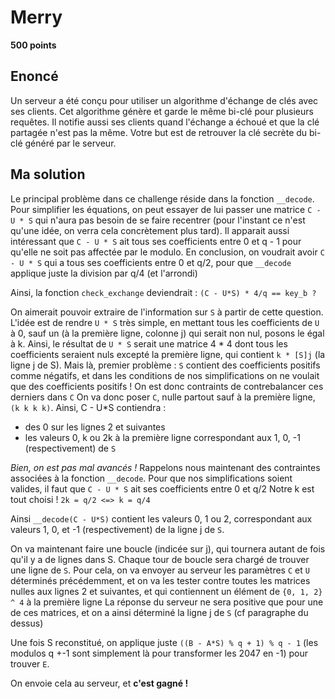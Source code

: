 # Merry

**500 points**

## Enoncé

Un serveur a été conçu pour utiliser un algorithme d'échange de clés avec ses clients. Cet algorithme génère et garde le même bi-clé pour plusieurs requêtes. Il notifie aussi ses clients quand l'échange a échoué et que la clé partagée n'est pas la même. Votre but est de retrouver la clé secrète du bi-clé généré par le serveur.

## Ma solution

Le principal problème dans ce challenge réside dans la fonction `__decode`.
Pour simplifier les équations, on peut essayer de lui passer une matrice `C - U * S`
qui n'aura pas besoin de se faire recentrer (pour l'instant ce n'est qu'une idée,
on verra cela concrètement plus tard).
Il apparait aussi intéressant que `C - U * S` ait tous ses coefficients entre 0 et
q - 1 pour qu'elle ne soit pas affectée par le modulo.
En conclusion, on voudrait avoir `C - U * S` qui a tous ses coefficients entre 0 et
q/2, pour que `__decode` applique juste la division par q/4 (et l'arrondi)


Ainsi, la fonction `check_exchange` deviendrait :
`(C - U*S) * 4/q == key_b ?`

On aimerait pouvoir extraire de l'information sur `S` à partir de cette question.
L'idée est de rendre `U * S` très simple, en mettant tous les coefficients de `U` à 0,
sauf un (à la première ligne, colonne j) qui serait non nul, posons le égal à k.
Ainsi, le résultat de `U * S` serait une matrice 4 * 4 dont tous les coefficients
seraient nuls excepté la première ligne, qui contient `k * [S]j` (la ligne j de S).
Mais là, premier problème : `S` contient des coefficients positifs comme négatifs,
et dans les conditions de nos simplifications on ne voulait que des coefficients
positifs ! On est donc contraints de contrebalancer ces derniers dans `C`
On va donc poser `C`, nulle partout sauf à la première ligne, `(k k k k)`.
Ainsi, C - U*S contiendra :
- des 0 sur les lignes 2 et suivantes
- les valeurs 0, k ou 2k à la première ligne correspondant aux 1, 0, -1
(respectivement) de `S`

*Bien, on est pas mal avancés !* Rappelons nous maintenant des contraintes associées
à la fonction `__decode`. Pour que nos simplifications soient valides, il faut que
`C - U * S` ait ses coefficients entre 0 et q/2
Notre k est tout choisi ! `2k = q/2 <=> k = q/4`

Ainsi `__decode(C - U*S)` contient les valeurs 0, 1 ou 2, correspondant aux valeurs
1, 0, et -1 (respectivement) de la ligne j de `S`.

On va maintenant faire une boucle (indicée sur j), qui tournera autant de fois
qu'il y a de lignes dans S.
Chaque tour de boucle sera chargé de trouver une ligne de `S`. Pour cela, on va
envoyer au serveur les paramètres `C` et `U` déterminés précédemment, et on va les
tester contre toutes les matrices nulles aux lignes 2 et suivantes, et qui
contiennent un élément de `{0, 1, 2} ^ 4` à la première ligne
La réponse du serveur ne sera positive que pour une de ces matrices, et on a
ainsi déterminé la ligne j de `S` (cf paragraphe du dessus)

Une fois S reconstitué, on applique juste `((B - A*S) % q + 1) % q - 1` (les
modulos q +-1 sont simplement là pour transformer les 2047 en -1) pour trouver `E`.

On envoie cela au serveur, et **c'est gagné !**
